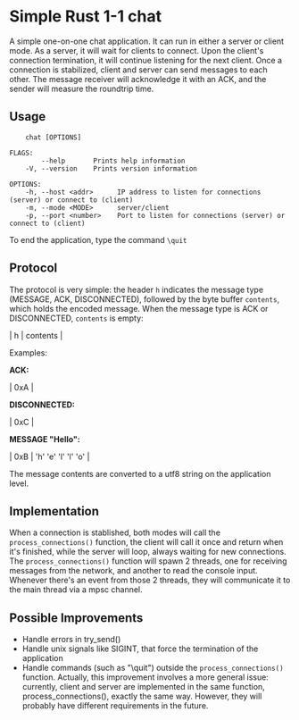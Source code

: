 # Simple Rust 1-1 chat

A simple one-on-one chat application. It can run in either a server or client mode. As a server, it will wait for clients to connect. Upon the client's connection termination, it will continue listening for the next client.
Once a connection is stabilized, client and server can send messages to each other. The message receiver will acknowledge it with an ACK, and the sender will measure the roundtrip time.

## Usage
``` 
    chat [OPTIONS]

FLAGS:
        --help       Prints help information
    -V, --version    Prints version information

OPTIONS:
    -h, --host <addr>      IP address to listen for connections (server) or connect to (client)
    -m, --mode <MODE>      server/client
    -p, --port <number>    Port to listen for connections (server) or connect to (client)
```

To end the application, type the command `\quit`

## Protocol

The protocol is very simple: the header `h` indicates the message type (MESSAGE, ACK, DISCONNECTED), followed by the byte buffer `contents`, which holds the encoded message. When the message type is ACK or DISCONNECTED, `contents` is empty:

| h | contents |

Examples:

**ACK:**

| 0xA |

**DISCONNECTED:**

| 0xC |

**MESSAGE "Hello":**

| 0xB | 'h' 'e' 'l' 'l' 'o' |

The message contents are converted to a utf8 string on the application level.

## Implementation
When a connection is stablished, both modes will call the `process_connections()` function, the client will call it once and return when it's finished, while the server will loop, always waiting for new connections. The `process_connections()` function will spawn 2 threads, one for receiving messages from the network, and another to read the console input. Whenever there's an event from those 2 threads, they will communicate it to the main thread via a mpsc channel.




## Possible Improvements
- Handle errors in try_send()
- Handle unix signals like SIGINT, that force the termination of the application
- Handle commands (such as "\quit") outside the `process_connections()` function. Actually, this improvement involves a more general issue: currently, client and server are implemented in the same function, process_connections(), exactly the same way. However, they will probably have different requirements in the future.

